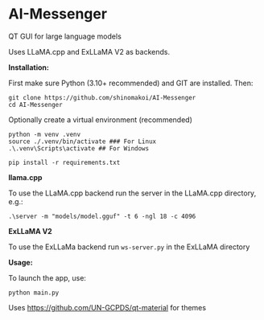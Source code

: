 # AI-Messenger

QT GUI for large language models

Uses LLaMA.cpp and ExLLaMA V2 as backends.

**Installation:**

First make sure Python (3.10+ recommended) and GIT are installed. Then:
```
git clone https://github.com/shinomakoi/AI-Messenger
cd AI-Messenger
```
Optionally create a virtual environment (recommended)

```
python -m venv .venv
source ./.venv/bin/activate ### For Linux
.\.venv\Scripts\activate ## For Windows
```
```
pip install -r requirements.txt
```
**llama.cpp**

To use the LLaMA.cpp backend run the server in the LLaMA.cpp directory, e.g.:
```
.\server -m "models/model.gguf" -t 6 -ngl 18 -c 4096
```
**ExLLaMA V2**

To use the ExLLaMa backend run ```ws-server.py``` in the ExLLaMA directory

**Usage:**

To launch the app, use: 
```
python main.py
```

Uses https://github.com/UN-GCPDS/qt-material for themes
